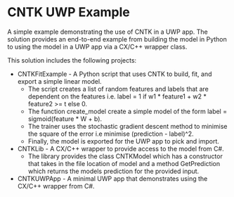 # CNTK UWP Example

A simple example demonstrating the use of CNTK in a UWP app. The solution provides an end-to-end example from building the model in Python to using the model in a UWP app via a CX/C++ wrapper class.

This solution includes the following projects:

- CNTKFitExample - A Python script that uses CNTK to build, fit, and export a simple linear model.
  - The script creates a list of random features and labels that are dependent on the features i.e. label = 1 if w1 * feature1 + w2 * feature2 >= t else 0.
  - The function create_model create a simple model of the form label = sigmoid(feature * W + b).
  - The trainer uses the stochastic gradient descent method to minimise the square of the error i.e minimise (prediction - label)^2.
  - Finally, the model is exported for the UWP app to pick and import.
- CNTKLib - A CX/C++ wrapper to provide access to the model from C#.
  - The library provides the class CNTKModel which has a constructor that takes in the file location of model and a method GetPrediction which returns the models prediction for the provided input.
- CNTKUWPApp - A minimal UWP app that demonstrates using the CX/C++ wrapper from C#.

